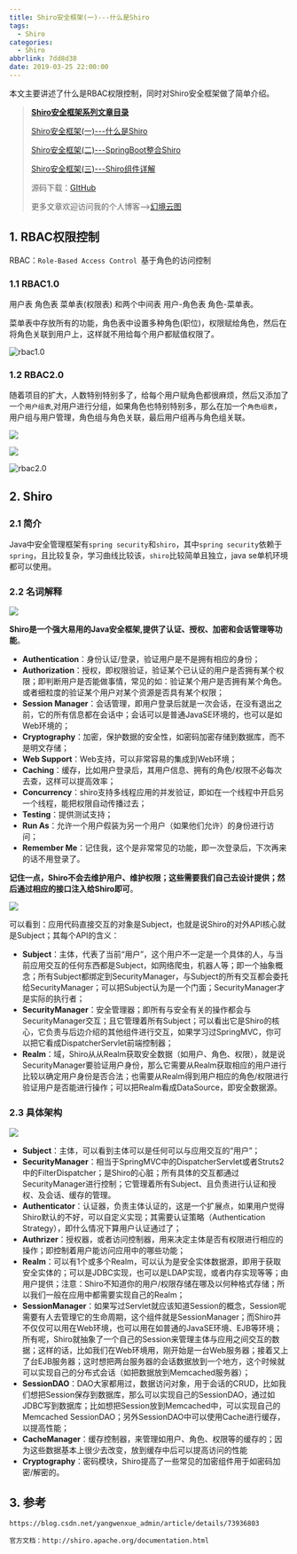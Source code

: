 ```yaml
---
title: Shiro安全框架(一)---什么是Shiro
tags:
  - Shiro
categories:
  - Shiro
abbrlink: 7dd8d38
date: 2019-03-25 22:00:00
---
```


本文主要讲述了什么是RBAC权限控制，同时对Shiro安全框架做了简单介绍。

<!--more-->

> **[Shiro安全框架系列文章目录](https://www.lixueduan.com/categories/Shiro/)**
>
> [Shiro安全框架(一)---什么是Shiro](https://www.lixueduan.com/posts/7dd8d38.html)
>
> [Shiro安全框架(二)---SpringBoot整合Shiro](https://www.lixueduan.com/posts/fd462737.html)
>
>  [Shiro安全框架(三)---Shiro组件详解](https://www.lixueduan.com/posts/f8844037.html)
>
> 源码下载：[GItHub](https://github.com/illusorycloud/springboot-learning)
>
> 更多文章欢迎访问我的个人博客-->[幻境云图](https://www.lixueduan.com/)

## 1. RBAC权限控制

RBAC：`Role-Based Access Control `基于角色的访问控制

### 1.1 RBAC1.0

用户表 角色表 菜单表(权限表)  和两个中间表 用户-角色表 角色-菜单表。

菜单表中存放所有的功能，角色表中设置多种角色(职位)，权限赋给角色，然后在将角色关联到用户上，这样就不用给每个用户都赋值权限了。

![rbac1.0](https://github.com/illusorycloud/illusorycloud.github.io/raw/hexo/myImages/shiro/rbac-base.png)



### 1.2 RBAC2.0

随着项目的扩大，人数特别特别多了，给每个用户赋角色都很麻烦，然后又添加了一个`用户组表`,对用户进行分组，如果角色也特别特别多，那么在加一个`角色组表`，用户组与用户管理，角色组与角色关联，最后用户组再与角色组关联。

![](https://github.com/illusorycloud/illusorycloud.github.io/raw/hexo/myImages/shiro/rbac-usergroup.png)

![](https://github.com/illusorycloud/illusorycloud.github.io/raw/hexo/myImages/shiro/rbac-permission.png)



![rbac2.0](https://github.com/illusorycloud/illusorycloud.github.io/raw/hexo/myImages/shiro/rbac-all.png)



## 2. Shiro

### 2.1 简介

Java中安全管理框架有`spring security`和`shiro`，其中`spring security`依赖于`spring`，且比较复杂，学习曲线比较该，`shiro`比较简单且独立，java se单机环境都可以使用。

### 2.2 名词解释

![](https://github.com/illusorycloud/illusorycloud.github.io/raw/hexo/myImages/shiro/ShiroFeatures_Authentication.png)

**Shiro是一个强大易用的Java安全框架,提供了认证、授权、加密和会话管理等功能**。

- **Authentication**：身份认证/登录，验证用户是不是拥有相应的身份；
- **Authorization**：授权，即权限验证，验证某个已认证的用户是否拥有某个权限；即判断用户是否能做事情，常见的如：验证某个用户是否拥有某个角色。或者细粒度的验证某个用户对某个资源是否具有某个权限；
- **Session Manager**：会话管理，即用户登录后就是一次会话，在没有退出之前，它的所有信息都在会话中；会话可以是普通JavaSE环境的，也可以是如Web环境的；
- **Cryptography**：加密，保护数据的安全性，如密码加密存储到数据库，而不是明文存储；
- **Web Support**：Web支持，可以非常容易的集成到Web环境；
- **Caching**：缓存，比如用户登录后，其用户信息、拥有的角色/权限不必每次去查，这样可以提高效率；
- **Concurrency**：shiro支持多线程应用的并发验证，即如在一个线程中开启另一个线程，能把权限自动传播过去；
- **Testing**：提供测试支持；
- **Run As**：允许一个用户假装为另一个用户（如果他们允许）的身份进行访问；
- **Remember Me**：记住我，这个是非常常见的功能，即一次登录后，下次再来的话不用登录了。

**记住一点，Shiro不会去维护用户、维护权限；这些需要我们自己去设计提供；然后通过相应的接口注入给Shiro即可**。

![](https://github.com/illusorycloud/illusorycloud.github.io/raw/hexo/myImages/shiro/shiro-seq.png)

可以看到：应用代码直接交互的对象是Subject，也就是说Shiro的对外API核心就是Subject；其每个API的含义：

- **Subject**：主体，代表了当前“用户”，这个用户不一定是一个具体的人，与当前应用交互的任何东西都是Subject，如网络爬虫，机器人等；即一个抽象概念；所有Subject都绑定到SecurityManager，与Subject的所有交互都会委托给SecurityManager；可以把Subject认为是一个门面；SecurityManager才是实际的执行者；
- **SecurityManager**：安全管理器；即所有与安全有关的操作都会与SecurityManager交互；且它管理着所有Subject；可以看出它是Shiro的核心，它负责与后边介绍的其他组件进行交互，如果学习过SpringMVC，你可以把它看成DispatcherServlet前端控制器；
- **Realm**：域，Shiro从从Realm获取安全数据（如用户、角色、权限），就是说SecurityManager要验证用户身份，那么它需要从Realm获取相应的用户进行比较以确定用户身份是否合法；也需要从Realm得到用户相应的角色/权限进行验证用户是否能进行操作；可以把Realm看成DataSource，即安全数据源。



### 2.3 具体架构

![](https://github.com/illusorycloud/illusorycloud.github.io/raw/hexo/myImages/shiro/shiro-crchitecture.png)

- **Subject**：主体，可以看到主体可以是任何可以与应用交互的“用户”；
- **SecurityManager**：相当于SpringMVC中的DispatcherServlet或者Struts2中的FilterDispatcher；是Shiro的心脏；所有具体的交互都通过SecurityManager进行控制；它管理着所有Subject、且负责进行认证和授权、及会话、缓存的管理。
- **Authenticator**：认证器，负责主体认证的，这是一个扩展点，如果用户觉得Shiro默认的不好，可以自定义实现；其需要认证策略（Authentication Strategy），即什么情况下算用户认证通过了；
- **Authrizer**：授权器，或者访问控制器，用来决定主体是否有权限进行相应的操作；即控制着用户能访问应用中的哪些功能；
- **Realm**：可以有1个或多个Realm，可以认为是安全实体数据源，即用于获取安全实体的；可以是JDBC实现，也可以是LDAP实现，或者内存实现等等；由用户提供；注意：Shiro不知道你的用户/权限存储在哪及以何种格式存储；所以我们一般在应用中都需要实现自己的Realm；
- **SessionManager**：如果写过Servlet就应该知道Session的概念，Session呢需要有人去管理它的生命周期，这个组件就是SessionManager；而Shiro并不仅仅可以用在Web环境，也可以用在如普通的JavaSE环境、EJB等环境；所有呢，Shiro就抽象了一个自己的Session来管理主体与应用之间交互的数据；这样的话，比如我们在Web环境用，刚开始是一台Web服务器；接着又上了台EJB服务器；这时想把两台服务器的会话数据放到一个地方，这个时候就可以实现自己的分布式会话（如把数据放到Memcached服务器）；
- **SessionDAO**：DAO大家都用过，数据访问对象，用于会话的CRUD，比如我们想把Session保存到数据库，那么可以实现自己的SessionDAO，通过如JDBC写到数据库；比如想把Session放到Memcached中，可以实现自己的Memcached SessionDAO；另外SessionDAO中可以使用Cache进行缓存，以提高性能；
- **CacheManager**：缓存控制器，来管理如用户、角色、权限等的缓存的；因为这些数据基本上很少去改变，放到缓存中后可以提高访问的性能
- **Cryptography**：密码模块，Shiro提高了一些常见的加密组件用于如密码加密/解密的。

## 3. 参考

`https://blog.csdn.net/yangwenxue_admin/article/details/73936803`

`官方文档：http://shiro.apache.org/documentation.html`